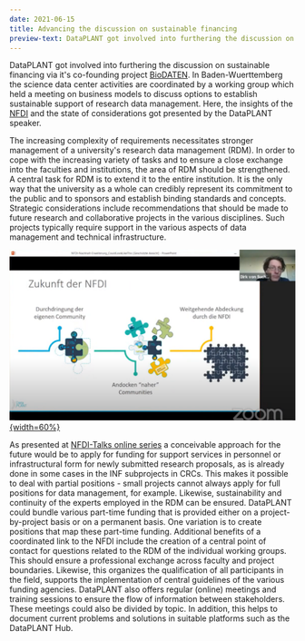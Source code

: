 ```yaml
---
date: 2021-06-15
title: Advancing the discussion on sustainable financing
preview-text: DataPLANT got involved into furthering the discussion on sustainable financing via it's co-founding project BioDATEN. In Baden-Wuerttemberg the science data center activities are coordinated by a working group which held a meeting on business models to discuss options to establish sustainable support of research data management. Here, the insights of the NFDI and the state of considerations got presented by the DataPLANT speaker ...
---
```


DataPLANT got involved into furthering the discussion on sustainable financing via it's co-founding project [BioDATEN](https://portal.biodaten.info/). In Baden-Wuerttemberg the science data center activities are coordinated by a working group which held a meeting on business models to discuss options to establish sustainable support of research data management. Here, the insights of the [NFDI](https://www.nfdi.de/) and the state of considerations got presented by the DataPLANT speaker.

The increasing complexity of requirements necessitates stronger management of a university's research data management (RDM). In order to cope with the increasing variety of tasks and to ensure a close exchange into the faculties and institutions, the area of RDM should be strengthened. A central task for RDM is to extend it to the entire institution. It is the only way that the university as a whole can credibly represent its commitment to the public and to sponsors and establish binding standards and concepts. Strategic considerations include recommendations that should be made to future research and collaborative projects in the various disciplines. Such projects typically require support in the various aspects of data management and technical infrastructure.

[![Infratalk](/src/assets/images/news/Infratalk.svg "Infratalk"){width=60%}](https://www.youtube.com/watch?v=VTGhtQmn2p4)

As presented at [NFDI-Talks online series](index.php?option=com_content&view=article&id=90&catid=26) a conceivable approach for the future would be to apply for funding for support services in personnel or infrastructural form for newly submitted research proposals, as is already done in some cases in the INF subprojects in CRCs. This makes it possible to deal with partial positions - small projects cannot always apply for full positions for data management, for example. Likewise, sustainability and continuity of the experts employed in the RDM can be ensured. DataPLANT could bundle various part-time funding that is provided either on a project-by-project basis or on a permanent basis. One variation is to create positions that map these part-time funding. Additional benefits of a coordinated link to the NFDI include the creation of a central point of contact for questions related to the RDM of the individual working groups. This should ensure a professional exchange across faculty and project boundaries. Likewise, this organizes the qualification of all participants in the field, supports the implementation of central guidelines of the various funding agencies. DataPLANT also offers regular (online) meetings and training sessions to ensure the flow of information between stakeholders. These meetings could also be divided by topic. In addition, this helps to document current problems and solutions in suitable platforms such as the DataPLANT Hub.
